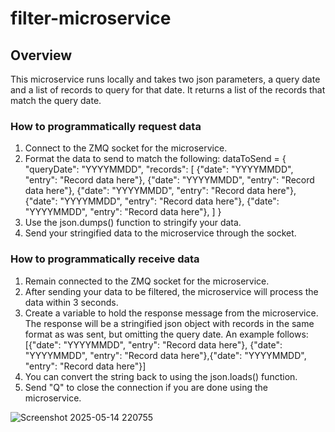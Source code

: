 # filter-microservice

## Overview
This microservice runs locally and takes two json parameters, a query date and a list of records to query for that date. It returns a list of the records that match the query date.

### How to programmatically request data
1. Connect to the ZMQ socket for the microservice.
2. Format the data to send to match the following:
    dataToSend = {
        "queryDate": "YYYYMMDD",
        "records": [
            {"date": "YYYYMMDD", "entry": "Record data here"},
            {"date": "YYYYMMDD", "entry": "Record data here"},
            {"date": "YYYYMMDD", "entry": "Record data here"},
            {"date": "YYYYMMDD", "entry": "Record data here"},
            {"date": "YYYYMMDD", "entry": "Record data here"},
        ]
    }
3. Use the json.dumps() function to stringify your data.
4. Send your stringified data to the microservice through the socket.

### How to programmatically receive data
1. Remain connected to the ZMQ socket for the microservice.
2. After sending your data to be filtered, the microservice will process the data within 3 seconds.
3. Create a variable to hold the response message from the microservice. The response will be a stringified json object with records in the same format as was sent, but omitting the query date. An example follows:
    [{"date": "YYYYMMDD", "entry": "Record data here"}, {"date": "YYYYMMDD", "entry": "Record data here"},{"date": "YYYYMMDD", "entry": "Record data here"}]
4. You can convert the string back to using the json.loads() function.
5. Send "Q" to close the connection if you are done using the microservice.

![Screenshot 2025-05-14 220755](https://github.com/user-attachments/assets/6392075a-4083-4d66-907e-91b727e9904d)
